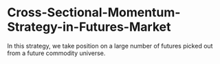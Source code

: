 # Cross-Sectional-Momentum-Strategy-in-Futures-Market
In this strategy, we take position on a large number of futures picked out from a future commodity universe.
